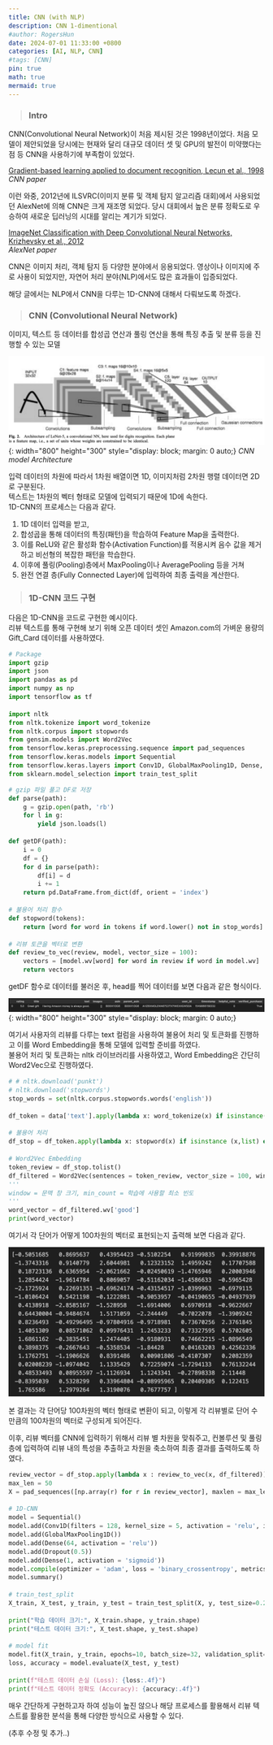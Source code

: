 ```yaml
---
title: CNN (with NLP)
description: CNN 1-dimentional
#author: RogersHun
date: 2024-07-01 11:33:00 +0800
categories: [AI, NLP, CNN]
#tags: [CNN] 
pin: true
math: true
mermaid: true 
---
```


> ### Intro

CNN(Convolutional Neural Network)이 처음 제시된 것은 1998년이었다. 처음 모델이 제안되었을 당시에는 현재와 달리 대규모 데이터 셋 및 GPU의 발전이 미약했다는 점 등 CNN을 사용하기에 부족함이 있었다.

[Gradient-based learning applied to document recognition, Lecun et al., 1998](https://ieeexplore.ieee.org/abstract/document/726791)   
_CNN paper_

이런 와중, 2012년에 ILSVRC(이미지 분류 및 객체 탐지 알고리즘 대회)에서 사용되었던 AlexNet에 의해 CNN은 크게 재조명 되었다. 당시 대회에서 높은 분류 정확도로 우승하여 새로운 딥러닝의 시대를 알리는 계기가 되었다.

[ImageNet Classification with Deep Convolutional Neural Networks, Krizhevsky et al., 2012](https://proceedings.neurips.cc/paper/2012/hash/c399862d3b9d6b76c8436e924a68c45b-Abstract.html)   
_AlexNet paper_

CNN은 이미지 처리, 객체 탐지 등 다양한 분야에서 응용되었다. 영상이나 이미지에 주로 사용이 되었지만, 자연어 처리 분야(NLP)에서도 많은 효과들이 입증되었다.   

해당 글에서는 NLP에서 CNN을 다루는 1D-CNN에 대해서 다뤄보도록 하겠다.
   <br>   

> ### CNN (Convolutional Neural Network)
이미지, 텍스트 등 데이터를 합성곱 연산과 풀링 연산을 통해 특징 추출 및 분류 등을 진행할 수 있는 모델
   
![CNN image](/assets/img/CNN1d/cnn_archi.png){: width="800" height="300" style="display: block; margin: 0 auto;} _CNN model Architecture_

입력 데이터의 차원에 따라서 1차원 배열이면 1D, 이미지처럼 2차원 행렬 데이터면 2D로 구분된다.   
텍스트는 1차원의 벡터 형태로 모델에 입력되기 때문에 1D에 속한다.   
1D-CNN의 프로세스는 다음과 같다.   
1. 1D 데이터 입력을 받고,
2. 합성곱을 통해 데이터의 특징(패턴)을 학습하여 Feature Map을 출력한다.
3. 이를 ReLU와 같은 활성화 함수(Activation Function)를 적용시켜 음수 값을 제거하고 비선형의 복잡한 패턴을 학습한다.
4. 이후에 풀링(Pooling)층에서 MaxPooling이나 AveragePooling 등을 거쳐
5. 완전 연결 층(Fully Connected Layer)에 입력하여 최종 출력을 계산한다.

> ### 1D-CNN 코드 구현
다음은 1D-CNN을 코드로 구현한 예시이다.   
리뷰 텍스트를 통해 구현해 보기 위해 오픈 데이터 셋인 Amazon.com의 가벼운 용량의 Gift_Card 데이터를 사용하였다.

```python
# Package
import gzip
import json
import pandas as pd
import numpy as np
import tensorflow as tf

import nltk
from nltk.tokenize import word_tokenize
from nltk.corpus import stopwords
from gensim.models import Word2Vec
from tensorflow.keras.preprocessing.sequence import pad_sequences
from tensorflow.keras.models import Sequential
from tensorflow.keras.layers import Conv1D, GlobalMaxPooling1D, Dense, Dropout
from sklearn.model_selection import train_test_split
```
```python
# gzip 파일 풀고 DF로 저장
def parse(path):
    g = gzip.open(path, 'rb')
    for l in g: 
        yield json.loads(l)

def getDF(path):
    i = 0
    df = {}
    for d in parse(path):
        df[i] = d
        i += 1
    return pd.DataFrame.from_dict(df, orient = 'index')

# 불용어 처리 함수
def stopword(tokens):
    return [word for word in tokens if word.lower() not in stop_words]
    
# 리뷰 토큰을 벡터로 변환
def review_to_vec(review, model, vector_size = 100):
    vectors = [model.wv[word] for word in review if word in model.wv]
    return vectors
```
getDF 함수로 데이터를 불러온 후, head를 찍어 데이터를 보면 다음과 같은 형식이다.

![Head1](/assets/img/CNN1d/헤드1.png){: width="800" height="300" style="display: block; margin: 0 auto;}

여기서 사용자의 리뷰를 다루는 text 컬럼을 사용하여 불용어 처리 및 토큰화를 진행하고 이를 Word Embedding을 통해 모델에 입력할 준비를 하였다.   
불용어 처리 및 토큰화는 nltk 라이브러리를 사용하였고, Word Embedding은 간단히 Word2Vec으로 진행하였다.

```python
# # nltk.download('punkt')
# nltk.download('stopwords')
stop_words = set(nltk.corpus.stopwords.words('english'))

df_token = data['text'].apply(lambda x: word_tokenize(x) if isinstance(x, str) else [])

# 불용어 처리
df_stop = df_token.apply(lambda x: stopword(x) if isinstance (x,list) else [])

# Word2Vec Embedding
token_review = df_stop.tolist()
df_filtered = Word2Vec(sentences = token_review, vector_size = 100, window = 5, min_count = 1, workers = 4)
'''
window = 문맥 창 크기, min_count = 학습에 사용할 최소 빈도
'''
word_vector = df_filtered.wv['good']
print(word_vector)
```

여기서 각 단어가 어떻게 100차원의 벡터로 표현되는지 출력해 보면 다음과 같다.

![Head2](/assets/img/CNN1d/헤드2.png)

본 결과는 각 단어당 100차원의 벡터 형태로 변환이 되고, 이렇게 각 리뷰별로 단어 수 만큼의 100차원의 벡터로 구성되게 되어진다.

이후, 리뷰 벡터를 CNN에 입력하기 위해서 리뷰 별 차원을 맞춰주고, 컨볼루션 및 풀링 층에 입력하여 리뷰 내의 특성을 추출하고 차원을 축소하여 최종 결과를 출력하도록 하였다.

```python
review_vector = df_stop.apply(lambda x : review_to_vec(x, df_filtered))
max_len = 50
X = pad_sequences([np.array(r) for r in review_vector], maxlen = max_len, dtype = 'float32', padding = 'post', truncating = 'post', value = 0)

# 1D-CNN
model = Sequential()
model.add(Conv1D(filters = 128, kernel_size = 5, activation = 'relu', input_shape = (max_len, 100)))
model.add(GlobalMaxPooling1D())
model.add(Dense(64, activation = 'relu'))
model.add(Dropout(0.5))
model.add(Dense(1, activation = 'sigmoid'))
model.compile(optimizer = 'adam', loss = 'binary_crossentropy', metrics = ['accuracy'])
model.summary()

# train_test_split
X_train, X_test, y_train, y_test = train_test_split(X, y, test_size=0.2, random_state=42)

print("학습 데이터 크기:", X_train.shape, y_train.shape)
print("테스트 데이터 크기:", X_test.shape, y_test.shape)

# model fit
model.fit(X_train, y_train, epochs=10, batch_size=32, validation_split=0.1)
loss, accuracy = model.evaluate(X_test, y_test)

print(f"테스트 데이터 손실 (Loss): {loss:.4f}")
print(f"테스트 데이터 정확도 (Accuracy): {accuracy:.4f}")

```

매우 간단하게 구현하고자 하여 성능이 높진 않으나 해당 프로세스를 활용해서 리뷰 텍스트를 활용한 분석을 통해 다양한 방식으로 사용할 수 있다.

(추후 수정 및 추가..)